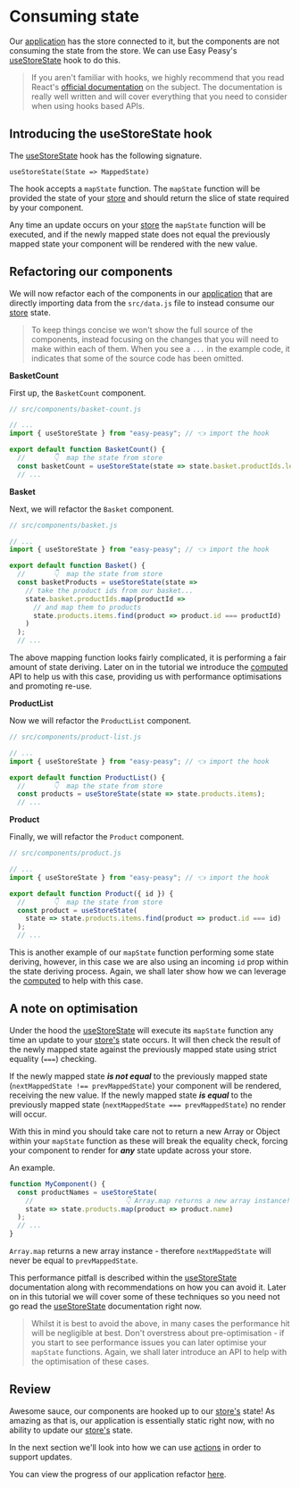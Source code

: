 # Consuming state

Our [application](https://codesandbox.io/s/easy-peasy-tutorial-connect-store-1invi) has the store connected to it, but the components are not consuming the state from the store. We can use Easy Peasy's [useStoreState](/docs/api/use-store-state.html) hook to do this.

> If you aren't familiar with hooks, we highly recommend that you read React's [official documentation](https://reactjs.org/docs/hooks-intro.html) on the subject. The documentation is really well written and will cover everything that you need to consider when using hooks based APIs.

## Introducing the useStoreState hook

The [useStoreState](/docs/api/use-store-state.html) hook has the following signature.

```
useStoreState(State => MappedState)
```

The hook accepts a `mapState` function. The `mapState` function will be provided the state of your [store](/docs/api/store.html) and should return the slice of state required by your component.

Any time an update occurs on your [store](/docs/api/store.html) the `mapState` function will be executed, and if the newly mapped state does not equal the previously mapped state your component will be rendered with the new value.

## Refactoring our components

We will now refactor each of the components in our [application](https://codesandbox.io/s/easy-peasy-tutorial-connect-store-1invi) that are directly importing data from the `src/data.js` file to instead consume our [store](/docs/api/store.html) state.

> To keep things concise we won't show the full source of the components, instead focusing on the changes that you will need to make within each of them. When you see a `...` in the example code, it indicates that some of the source code has been omitted.

**BasketCount**

First up, the `BasketCount` component.

```javascript
// src/components/basket-count.js

// ...
import { useStoreState } from "easy-peasy"; // 👈 import the hook

export default function BasketCount() {
  //       👇  map the state from store
  const basketCount = useStoreState(state => state.basket.productIds.length);
  // ...
```

**Basket**

Next, we will refactor the `Basket` component.

```javascript
// src/components/basket.js

// ...
import { useStoreState } from "easy-peasy"; // 👈 import the hook

export default function Basket() {
  //       👇  map the state from store
  const basketProducts = useStoreState(state =>
    // take the product ids from our basket...
    state.basket.productIds.map(productId =>
      // and map them to products
      state.products.items.find(product => product.id === productId)
    )
  );
  // ...
```

The above mapping function looks fairly complicated, it is performing a fair amount of state deriving. Later on in the tutorial we introduce the [computed](/docs/api/computed.html) API to help us with this case, providing us with performance optimisations and promoting re-use.

**ProductList**

Now we will refactor the `ProductList` component.

```javascript
// src/components/product-list.js

// ...
import { useStoreState } from "easy-peasy"; // 👈 import the hook

export default function ProductList() {
  //       👇  map the state from store
  const products = useStoreState(state => state.products.items);
  // ...
```

**Product**

Finally, we will refactor the `Product` component.

```javascript
// src/components/product.js

// ...
import { useStoreState } from "easy-peasy"; // 👈 import the hook

export default function Product({ id }) {
  //       👇  map the state from store
  const product = useStoreState(
    state => state.products.items.find(product => product.id === id)
  );
  // ...
```

This is another example of our `mapState` function performing some state deriving, however, in this case we are also using an incoming `id` prop within the state deriving process. Again, we shall later show how we can leverage the [computed](/docs/api/computed.html) to help with this case.

## A note on optimisation

Under the hood the [useStoreState](/docs/api/use-store-state.html) will execute its `mapState` function any time an update to your [store's](/docs/api/store.html) state occurs. It will then check the result of the newly mapped state against the previously mapped state using strict equality (`===`) checking.

If the newly mapped state ***is not equal*** to the previously mapped state (`nextMappedState !== prevMappedState`) your component will be rendered, receiving the new value. If the newly mapped state ***is equal*** to the previously mapped state (`nextMappedState === prevMappedState`) no render will occur.

With this in mind you should take care not to return a new Array or Object within your `mapState` function as these will break the equality check, forcing your component to render for ***any*** state update across your store.

An example.

```javascript
function MyComponent() {
  const productNames = useStoreState(
    //                       👇 Array.map returns a new array instance!
    state => state.products.map(product => product.name)
  );
  // ...
}
```

`Array.map` returns a new array instance - therefore `nextMappedState` will never be equal to `prevMappedState`.

This performance pitfall is described within the [useStoreState](/docs/api/use-store-state.html) documentation along with recommendations on how you can avoid it. Later on in this tutorial we will cover some of these techniques so you need not go read the [useStoreState](/docs/api/use-store-state.html) documentation right now.

> Whilst it is best to avoid the above, in many cases the performance hit will be negligible at best. Don't overstress about pre-optimisation - if you start to see performance issues you can later optimise your `mapState` functions.  Again, we shall later introduce an API to help with the optimisation of these cases.

## Review

Awesome sauce, our components are hooked up to our [store's](/docs/api/store.html) state! As amazing as that is, our application is essentially static right now, with no ability to update our [store's](/docs/api/store.html) state.

In the next section we'll look into how we can use [actions](/docs/api/action.html) in order to support updates.

You can view the progress of our application refactor [here](https://codesandbox.io/s/easy-peasy-tutorial-component-state-28cjm).
